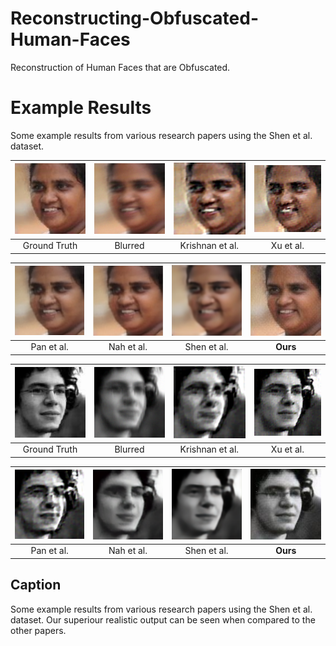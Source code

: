 # Reconstructing-Obfuscated-Human-Faces
Reconstruction of Human Faces that are Obfuscated.
# Example Results

Some example results from various research papers using the Shen et al. dataset.

| ![Ground Truth](our_images/im4174_ker08_blur_k13.png_original.jpg) | ![Blurred](our_images/im4174_ker08_blur_k13.png) | ![Krishnan et al.](other_paper_images/krishnan1.png) | ![Xu et al.](other_paper_images/xu1.png) |
|:------------------------------------------------------------------:|:-------------------------------------------------:|:-------------------------------------------------:|:-------------------------------------:|
| Ground Truth | Blurred | Krishnan et al. | Xu et al. |

| ![Pan et al.](other_paper_images/pan1.png) | ![Nah et al.](other_paper_images/nah1.png) | ![Shen et al.](other_paper_images/shen1.png) | **![Ours](our_images/im4174_ker08_blur_k13.png_output.jpg)** |
|:------------------------------:|:------------------------------:|:------------------------------:|:-------------------------------------------:|
| Pan et al. | Nah et al. | Shen et al. | **Ours** |

| ![Ground Truth](our_images/im4218_ker01_blur_k15.png_original.jpg) | ![Blurred](our_images/im4218_ker01_blur_k15.png) | ![Krishnan et al.](other_paper_images/krishnan2.png) | ![Xu et al.](other_paper_images/xu2.png) |
|:------------------------------------------------------------------:|:-------------------------------------------------:|:-------------------------------------------------:|:-------------------------------------:|
| Ground Truth | Blurred | Krishnan et al. | Xu et al. |

| ![Pan et al.](other_paper_images/pan2.png) | ![Nah et al.](other_paper_images/nah2.png) | ![Shen et al.](other_paper_images/shen2.png) | **![Ours](our_images/im4218_ker01_blur_k15.png_output.jpg)** |
|:------------------------------:|:------------------------------:|:------------------------------:|:-------------------------------------------:|
| Pan et al. | Nah et al. | Shen et al. | **Ours** |

## Caption
Some example results from various research papers using the Shen et al.  dataset. Our superiour realistic output can be seen when compared to the other papers.

